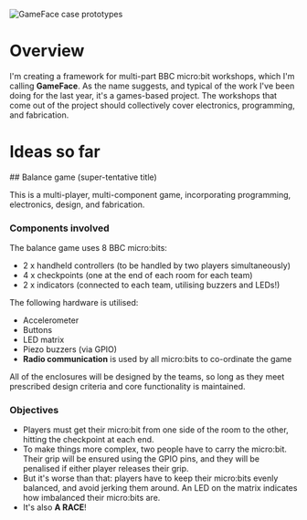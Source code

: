 ![GameFace case prototypes](http://jamesmedd.co.uk/images/game_face.jpg)

# Overview

I'm creating a framework for multi-part BBC micro:bit workshops, which I'm calling **GameFace**. As the name suggests, and typical of the work I've been doing for the last year, it's a games-based project. The workshops that come out of the project should collectively cover electronics, programming, and fabrication.

# Ideas so far

## Balance game (super-tentative title)

This is a multi-player, multi-component game, incorporating programming, electronics, design, and fabrication.

### Components involved

The balance game uses 8 BBC micro:bits:

* 2 x handheld controllers (to be handled by two players simultaneously)
* 4 x checkpoints (one at the end of each room for each team)
* 2 x indicators (connected to each team, utilising buzzers and LEDs!)

The following hardware is utilised:

* Accelerometer
* Buttons
* LED matrix
* Piezo buzzers (via GPIO)
* **Radio communication** is used by all micro:bits to co-ordinate the game

All of the enclosures will be designed by the teams, so long as they meet prescribed design criteria and core functionality is maintained.

### Objectives

* Players must get their micro:bit from one side of the room to the other, hitting the checkpoint at each end.
* To make things more complex, two people have to carry the micro:bit. Their grip will be ensured using the GPIO pins, and they will be penalised if either player releases their grip.
* But it's worse than that: players have to keep their micro:bits evenly balanced, and avoid jerking them around. An LED on the matrix indicates how imbalanced their micro:bits are.
* It's also **A RACE**!
